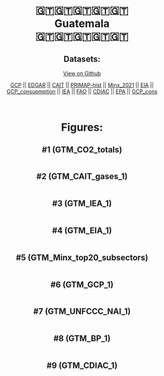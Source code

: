 
<center>
<h1 align="center">
🇬🇹🇬🇹🇬🇹🇬🇹🇬🇹
<br>
Guatemala
<br>
🇬🇹🇬🇹🇬🇹🇬🇹🇬🇹
</h1>
<h2>Datasets:</h2>
<p><a href="https://github.com/dquintani/Greenhouse-Data/tree/master/country_data/GTM_Guatemala/data">View on Github</a>
<br></p><p><a href="data/GTM_GCP.csv">GCP</a> || <a href="data/GTM_EDGAR.csv">EDGAR</a> || <a href="data/GTM_CAIT.csv">CAIT</a> || <a href="data/GTM_PRIMAP-hist.csv">PRIMAP-hist</a> || <a href="data/GTM_Minx_2021.csv">Minx_2021</a> || <a href="data/GTM_EIA.csv">EIA</a> || <a href="data/GTM_GCP_consupmption.csv">GCP_consupmption</a> || <a href="data/GTM_IEA.csv">IEA</a> || <a href="data/GTM_FAO.csv">FAO</a> || <a href="data/GTM_CDIAC.csv">CDIAC</a> || <a href="data/GTM_EPA.csv">EPA</a> || <a href="data/GTM_GCP_cons.csv">GCP_cons</a></p><p><br></p>
<h1>Figures:</h1><h2>#1 (GTM_CO2_totals)</h2>
<p><img alt="" src="figures/GTM_CO2_totals.png" /></p><h2>#2 (GTM_CAIT_gases_1)</h2>
<p><img alt="" src="figures/GTM_CAIT_gases_1.png" /></p><h2>#3 (GTM_IEA_1)</h2>
<p><img alt="" src="figures/GTM_IEA_1.png" /></p><h2>#4 (GTM_EIA_1)</h2>
<p><img alt="" src="figures/GTM_EIA_1.png" /></p><h2>#5 (GTM_Minx_top20_subsectors)</h2>
<p><img alt="" src="figures/GTM_Minx_top20_subsectors.png" /></p><h2>#6 (GTM_GCP_1)</h2>
<p><img alt="" src="figures/GTM_GCP_1.png" /></p><h2>#7 (GTM_UNFCCC_NAI_1)</h2>
<p><img alt="" src="figures/GTM_UNFCCC_NAI_1.png" /></p><h2>#8 (GTM_BP_1)</h2>
<p><img alt="" src="figures/GTM_BP_1.png" /></p><h2>#9 (GTM_CDIAC_1)</h2>
<p><img alt="" src="figures/GTM_CDIAC_1.png" /></p>